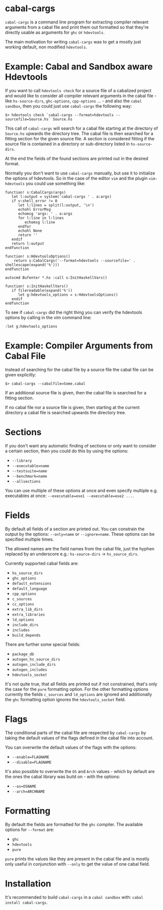 cabal-cargs
===========

`cabal-cargs` is a command line program for extracting compiler relevant
arguments from a cabal file and print them out formatted so that they're
directly usable as arguments for `ghc` or `hdevtools`.

The main motivation for writing `cabal-cargs` was to get a mostly just working
default, non modified `hdevtools`.

Example: Cabal and Sandbox aware Hdevtools
==========================================

If you want to call `hdevtools check` for a source file of a cabalized project and
would like to consider all compiler relevant arguments in the cabal file - like
`hs-source-dirs`, `ghc-options`, `cpp-options` ... - and also the `cabal sandbox`,
then you could just use `cabal-cargs` the following way:

    $> hdevtools check `cabal-cargs --format=hdevtools --sourcefile=Source.hs` Source.hs

This call of `cabal-cargs` will search for a cabal file starting at the directory
of `Source.hs` upwards the directory tree. The cabal file is then searched for
a fitting section for the given source file. A section is considered fitting if
the source file is contained in a directory or sub-directory listed in `hs-source-dirs`. 

At the end the fields of the found sections are printed out in the desired format.

Normally you don't want to use `cabal-cargs` manually, but use it to initialize the
options of hdevtools. So in the case of the editor `vim` and the plugin `vim-hdevtools`
you could use something like:

    function! s:CabalCargs(args)
       let l:output = system('cabal-cargs ' . a:args)
       if v:shell_error != 0
          let l:lines = split(l:output, '\n')
          echohl ErrorMsg
          echomsg 'args: ' . a:args
          for l:line in l:lines
             echomsg l:line
          endfor
          echohl None
          return ''
       endif
       return l:output
    endfunction
    
    function! s:HdevtoolsOptions()
        return s:CabalCargs('--format=hdevtools --sourcefile=' . shellescape(expand('%')))
    endfunction
    
    autocmd Bufenter *.hs :call s:InitHaskellVars()
    
    function! s:InitHaskellVars()
       if filereadable(expand('%'))
          let g:hdevtools_options = s:HdevtoolsOptions()
       endif
    endfunction

To see if `cabal-cargs` did the right thing you can verify the hdevtools options by
calling in the vim command line:

    :let g:hdevtools_options

Example: Compiler Arguments from Cabal File
============================================

Instead of searching for the cabal file by a source file the cabal file can be given explicitly:

    $> cabal-cargs --cabalfile=Some.cabal

If an additional source file is given, then the cabal file is searched for a fitting section.

If no cabal file nor a source file is given, then starting at the current directory a
cabal file is searched upwards the directory tree.

Sections
========

If you don't want any automatic finding of sections or only want to consider a
certain section, then you could do this by using the options:
* `--library`
* `--executable=name`
* `--testsuite=name`
* `--benchmark=name`
* `--allsections`

You can use multiple of these options at once and even specify multiple
e.g. executables at once: `--executable=exe1 --executable=exe2 ...`.

Fields
======

By default all fields of a section are printed out. You can constrain the
output by the options: `--only=name` or `--ignore=name`. These options can
be specified multiple times.

The allowed names are the field names from the cabal file, just the hyphen
replaced by an underscore e.g.: `hs-source-dirs` -> `hs_source_dirs`.

Currently supported cabal fields are:
* `hs_source_dirs`
* `ghc_options`
* `default_extensions`
* `default_language`
* `cpp_options`
* `c_sources`
* `cc_options`
* `extra_lib_dirs`
* `extra_libraries`
* `ld_options`
* `include_dirs`
* `includes`
* `build_depends`

There are further some special fields:
* `package_db`
* `autogen_hs_source_dirs`
* `autogen_include_dirs`
* `autogen_includes`
* `hdevtools_socket`

It's not quite true, that all fields are printed out if not constrained, that's
only the case for the `pure` formatting option. For the other formatting options
currently the fields `c_sources` and `ld_options` are ignored
and additionally the `ghc` formatting option ignores the `hdevtools_socket` field.

Flags
=====

The conditional parts of the cabal file are respected by `cabal-cargs` by taking
the default values of the flags defined in the cabal file into account.

You can overwrite the default values of the flags with the options:
* `--enable=FLAGNAME`
* `--disable=FLAGNAME` 

It's also possible to overwrite the `OS` and `Arch` values - which by default are
the ones the cabal library was build on - with the options:
* `--os=OSNAME`
* `--arch=ARCHNAME`

Formatting
==========

By default the fields are formatted for the `ghc` compiler. The available options
for `--format` are:
* `ghc`
* `hdevtools`
* `pure`

`pure` prints the values like they are present in the cabal file and is mostly
only useful in conjunction with `--only` to get the value of one cabal field.

Installation
============

It's recommended to build `cabal-cargs` in a `cabal sandbox` with: `cabal install cabal-cargs`.
